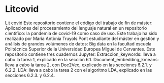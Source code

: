 # Litcovid
Lit covid
Este repositorio contiene el código del trabajo de fin de máster: Aplicaciones del procesamiento del lenguaje natural en un repositorio científico: la pandemia de covid-19 como caso de uso.
Este trabajo ha sido realizado por Maria Antònia Truyols Pont estudiante del máster en gestión y análisis de grandes volúmenes de datos: Big data en la facultad escuela Politécnica Superior de la Universidad Europea Miguel de Cervantes.
Este repositorio contiene tres cuadernos Jupyter:
Extraccion_keywords: lleva a cabo la tarea 1, explicado en la sección 6.1.
Document_embedding_kmeans: lleva a cabo la tarea 2, con Doc2Vec, explicado en las secciones 6.2.1. y 6.2.2.
LDA: lleva a cabo la tarea 2 con el algoritmo LDA, explicado en las secciones 6.2.3. y 6.2.4. 

